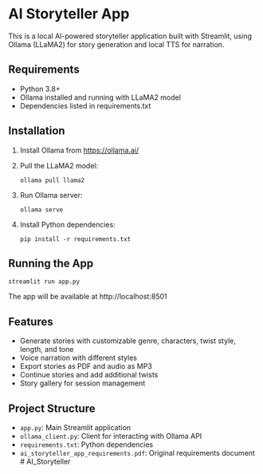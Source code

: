 # AI Storyteller App

This is a local AI-powered storyteller application built with Streamlit, using Ollama (LLaMA2) for story generation and local TTS for narration.

## Requirements

- Python 3.8+
- Ollama installed and running with LLaMA2 model
- Dependencies listed in requirements.txt

## Installation

1. Install Ollama from https://ollama.ai/

2. Pull the LLaMA2 model:

   ```
   ollama pull llama2
   ```

3. Run Ollama server:

   ```
   ollama serve
   ```

4. Install Python dependencies:

   ```
   pip install -r requirements.txt
   ```

## Running the App

```
streamlit run app.py
```

The app will be available at http://localhost:8501

## Features

- Generate stories with customizable genre, characters, twist style, length, and tone
- Voice narration with different styles
- Export stories as PDF and audio as MP3
- Continue stories and add additional twists
- Story gallery for session management

## Project Structure

- `app.py`: Main Streamlit application
- `ollama_client.py`: Client for interacting with Ollama API
- `requirements.txt`: Python dependencies
- `ai_storyteller_app_requirements.pdf`: Original requirements document
#   A I _ S t o r y t e l l e r  
 